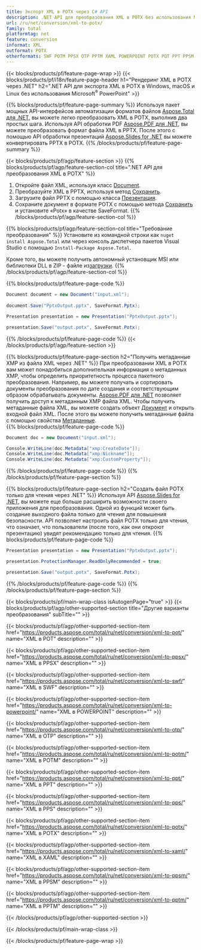 ```yaml
---
title: Экспорт XML в POTX через C# API
description: .NET API для преобразования XML в POTX без использования Microsoft Word
url: /ru/net/conversion/xml-to-potx/
family: total
platformtag: net
feature: conversion
informat: XML
outformat: POTX
otherformats: SWF POTM PPSX OTP PPTM XAML POWERPOINT POTX POT PPT PPSM PPS
---
```

{{< blocks/products/pf/feature-page-wrap >}}
{{< blocks/products/pf/i18n/feature-page-header h1="Рендеринг XML в POTX через .NET" h2=".NET API для экспорта XML в POTX в Windows, macOS и Linux без использования Microsoft<sup>&reg;</sup> PowerPoint" >}}

{{% blocks/products/pf/feature-page-summary %}}
Используя пакет мощных API-интерфейсов автоматизации форматов файлов [Aspose.Total для .NET](https://products.aspose.com/total/net/), вы можете легко преобразовать XML в POTX, выполнив два простых шага. Используя API обработки PDF [Aspose.PDF для .NET](https://products.aspose.com/pdf/net/), вы можете преобразовать формат файла XML в PPTX. После этого с помощью API обработки презентаций [Aspose.Slides for .NET](https://products.aspose.com/slides/net/) вы можете конвертировать PPTX в POTX.
{{% /blocks/products/pf/feature-page-summary  %}}

{{< blocks/products/pf/agp/feature-section >}}
{{% blocks/products/pf/agp/feature-section-col title=".NET API для преобразования XML в POTX" %}}
1. Откройте файл XML, используя класс [Document](https://apireference.aspose.com/pdf/net/aspose.pdf/document).
2. Преобразуйте XML в PPTX, используя метод [Сохранить](https://apireference.aspose.com/pdf/net/aspose.pdf.document/save/methods/5).
3. Загрузите файл PPTX с помощью класса [Презентация](https://apireference.aspose.com/slides/net/aspose.slides/presentation).
4. Сохраните документ в формате POTX с помощью метода [Сохранить](https://apireference.aspose.com/slides/net/aspose.slides.presentation/save/methods/5) и установите «Potx» в качестве SaveFormat.
{{% /blocks/products/pf/agp/feature-section-col %}}

{{% blocks/products/pf/agp/feature-section-col title="Требование преобразования" %}}
Установите из командной строки как ```nuget install Aspose.Total``` или через консоль диспетчера пакетов Visual Studio с помощью ```Install-Package Aspose.Total```.

Кроме того, вы можете получить автономный установщик MSI или библиотеки DLL в ZIP - файле из[загрузки](https://downloads.aspose.com/total/net).
{{% /blocks/products/pf/agp/feature-section-col %}}

{{% blocks/products/pf/feature-page-code %}}

```cs
Document document = new Document("input.xml");
 
document.Save("PptxOutput.pptx", SaveFormat.Pptx); 

Presentation presentation = new Presentation("PptxOutput.pptx");

presentation.Save("output.potx", SaveFormat.Potx);   
```

{{% /blocks/products/pf/feature-page-code %}}
{{< /blocks/products/pf/agp/feature-section >}}

{{% blocks/products/pf/feature-page-section  h2="Получить метаданные XMP из файла XML через .NET" %}}
При преобразовании XML в POTX вам может понадобиться дополнительная информация о метаданных XMP, чтобы определить приоритетность процесса пакетного преобразования. Например, вы можете получать и сортировать документы преобразования по дате создания и соответствующим образом обрабатывать документы. [Aspose.PDF для .NET](https://products.aspose.com/pdf/net/) позволяет получить доступ к метаданным XMP файла XML. Чтобы получить метаданные файла XML, вы можете создать объект [Документ](https://apireference.aspose.com/pdf/net/aspose.pdf/document) и открыть входной файл XML. После этого вы можете получить метаданные файла с помощью свойства [Метаданные](https://apireference.aspose.com/pdf/net/aspose.pdf/document/properties/metadata).  
{{% blocks/products/pf/feature-page-code %}}

```cs
Document doc = new Document("input.xml");

Console.WriteLine(doc.Metadata["xmp:CreateDate"]);
Console.WriteLine(doc.Metadata["xmp:Nickname"]);
Console.WriteLine(doc.Metadata["xmp:CustomProperty"]);
```

{{% /blocks/products/pf/feature-page-code  %}}
{{% /blocks/products/pf/feature-page-section %}}

{{% blocks/products/pf/feature-page-section  h2="Создать файл POTX только для чтения через .NET" %}}
Используя API [Aspose.Slides for .NET](https://products.aspose.com/slides/net/), вы можете еще больше расширить возможности своего приложения для преобразования. Одной из функций может быть создание выходного файла только для чтения для повышения безопасности. API позволяет настроить файл POTX только для чтения, что означает, что пользователи (после того, как они откроют презентацию) увидят рекомендацию только для чтения. 
{{% blocks/products/pf/feature-page-code %}}

```cs
Presentation presentation = new Presentation("PptxOutput.pptx");

presentation.ProtectionManager.ReadOnlyRecommended = true;

presentation.Save("output.potx", SaveFormat.Potx);     
```

{{% /blocks/products/pf/feature-page-code  %}}
{{% /blocks/products/pf/feature-page-section %}}

{{< blocks/products/pf/main-wrap-class isAutogenPage="true" >}}
{{< blocks/products/pf/agp/other-supported-section title="Другие варианты преобразования" subTitle="" >}}

{{< blocks/products/pf/agp/other-supported-section-item href="https://products.aspose.com/total/ru/net/conversion/xml-to-pot/" name="XML в POT" description="" >}}

{{< blocks/products/pf/agp/other-supported-section-item href="https://products.aspose.com/total/ru/net/conversion/xml-to-ppsx/" name="XML в PPSX" description="" >}}

{{< blocks/products/pf/agp/other-supported-section-item href="https://products.aspose.com/total/ru/net/conversion/xml-to-swf/" name="XML в SWF" description="" >}}

{{< blocks/products/pf/agp/other-supported-section-item href="https://products.aspose.com/total/ru/net/conversion/xml-to-powerpoint/" name="XML в POWERPOINT" description="" >}}

{{< blocks/products/pf/agp/other-supported-section-item href="https://products.aspose.com/total/ru/net/conversion/xml-to-otp/" name="XML в OTP" description="" >}}

{{< blocks/products/pf/agp/other-supported-section-item href="https://products.aspose.com/total/ru/net/conversion/xml-to-potm/" name="XML в POTM" description="" >}}

{{< blocks/products/pf/agp/other-supported-section-item href="https://products.aspose.com/total/ru/net/conversion/xml-to-ppt/" name="XML в PPT" description="" >}}

{{< blocks/products/pf/agp/other-supported-section-item href="https://products.aspose.com/total/ru/net/conversion/xml-to-pps/" name="XML в PPS" description="" >}}

{{< blocks/products/pf/agp/other-supported-section-item href="https://products.aspose.com/total/ru/net/conversion/xml-to-potx/" name="XML в POTX" description="" >}}

{{< blocks/products/pf/agp/other-supported-section-item href="https://products.aspose.com/total/ru/net/conversion/xml-to-xaml/" name="XML в XAML" description="" >}}

{{< blocks/products/pf/agp/other-supported-section-item href="https://products.aspose.com/total/ru/net/conversion/xml-to-ppsm/" name="XML в PPSM" description="" >}}

{{< blocks/products/pf/agp/other-supported-section-item href="https://products.aspose.com/total/ru/net/conversion/xml-to-pptm/" name="XML в PPTM" description="" >}}



{{< /blocks/products/pf/agp/other-supported-section >}}

{{< /blocks/products/pf/main-wrap-class >}}

{{< /blocks/products/pf/feature-page-wrap >}}